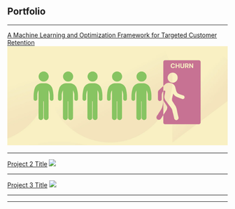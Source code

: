 ## Portfolio

---

[A Machine Learning and Optimization Framework for Targeted Customer Retention](/Customer_Retention.md)
<img src="images/Picture1.png?raw=true"/>

---
[Project 2 Title](/pdf/sample_presentation.pdf)
<img src="images/dummy_thumbnail.jpg?raw=true"/>

---
[Project 3 Title](http://example.com/)
<img src="images/dummy_thumbnail.jpg?raw=true"/>

---


---
<!-- Remove above link if you don't want to attibute -->
